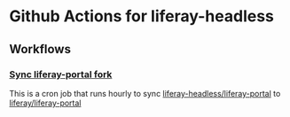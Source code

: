 # Github Actions for liferay-headless

## Workflows
### [Sync liferay-portal fork](https://github.com/liferay-headless/github-actions/blob/master/.github/workflows/sync-liferay-portal.yml)

This is a cron job that runs hourly to sync [liferay-headless/liferay-portal](https://github.com/liferay-headless/liferay-portal) to [liferay/liferay-portal](https://github.com/liferay/liferay-portal)
